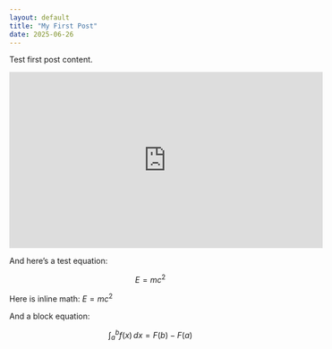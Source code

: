 ```yaml
---
layout: default
title: "My First Post"
date: 2025-06-26
---
```


Test first post content.

<iframe width="560" height="315" 
  src="https://www.youtube.com/embed/WXuK6gekU1Y?start=10"
  frameborder="0"
  allowfullscreen>
</iframe>

And here’s a test equation:

$$E = mc^2$$

Here is inline math: $E = mc^2$

And a block equation:

$$
\int_a^b f(x)\, dx = F(b) - F(a)
$$